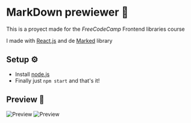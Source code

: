 # MarkDown prewiewer 📔

This is a proyect made for the *FreeCodeCamp* Frontend libraries course

I made with [React.js](https://reactjs.org/) and de [Marked](https://cdnjs.com/libraries/marked) library

## Setup ⚙
* Install [node.js](https://nodejs.org/es/)
* Finally just `npm start` and that's it!

## Preview 👀
![Preview](https://i.imgur.com/sK9r1EY.png)
![Preview](https://i.imgur.com/FpHmc42.png)